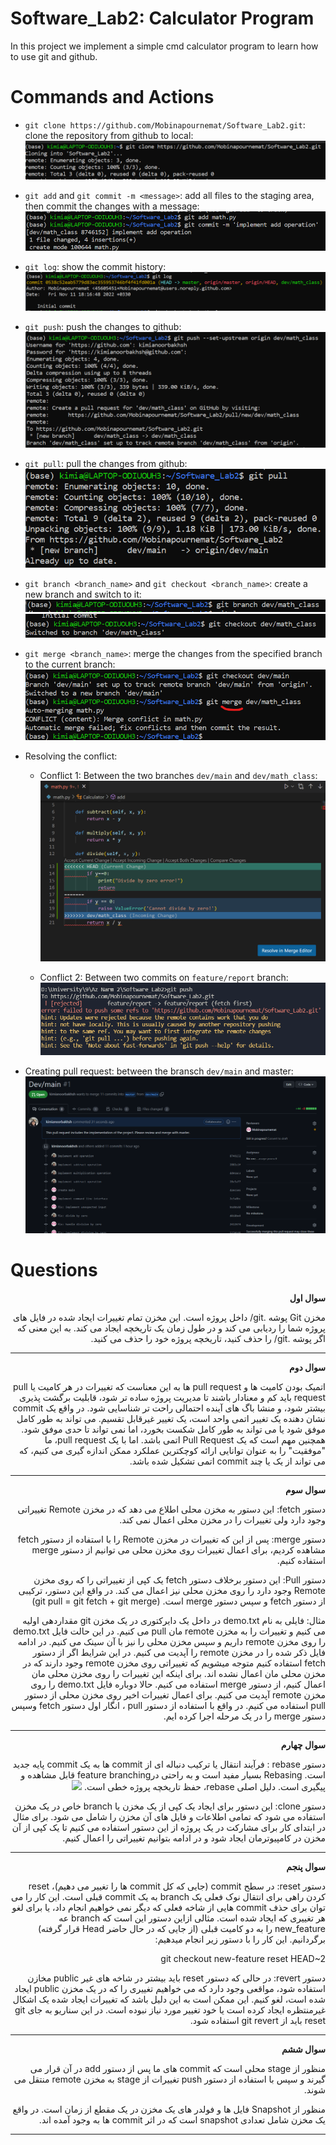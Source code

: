 # Software_Lab2: Calculator Program
In this project we implement a simple cmd calculator program to learn how to use git and github.

# Commands and Actions
- `git clone https://github.com/Mobinapournemat/Software_Lab2.git`: clone the repository from github to local:
    ![](screenshots/clone.png)

- `git add` and `git commit -m <message>`: add all files to the staging area, then commit the changes with a message:
    ![](screenshots/add_commit.png)

- `git log`: show the commit history:
    ![](screenshots/log.png) 

- `git push`: push the changes to github:
    ![](screenshots/push.png)

- `git pull`: pull the changes from github:
    ![](screenshots/pull.png)

- `git branch <branch_name>` and `git checkout <branch_name>`: create a new branch and switch to it:
    ![](screenshots/branch.png)
    ![](screenshots/checkout.png)

- `git merge <branch_name>`: merge the changes from the specified branch to the current branch:
    ![](screenshots/merge.png)

- Resolving the conflict: 
    - Conflict 1: Between the two branches `dev/main` and `dev/math_class`:
    ![](screenshots/conflict.png)

    - Conflict 2: Between two commits on `feature/report` branch: 
    ![](screenshots/conflict2.png)
- Creating pull request: between the bransch `dev/main` and master:
    ![](screenshots/pullrequest.png)


# Questions
<div dir="rtl">
<b> سوال اول</b>

مخزن Git پوشه .git/ داخل پروژه است. این مخزن تمام تغییرات ایجاد شده در فایل های پروژه شما را ردیابی می کند و در طول زمان یک تاریخچه ایجاد می کند. به این معنی که اگر پوشه .git/ را حذف کنید، تاریخچه پروژه خود را حذف می کنید.
<hr>
<b> سوال دوم</b>

اتمیک بودن کامیت ها و pull request ها به این معناست که تغییرات در هر کامیت یا pull request باید کم و معنادار باشند تا مدیریت پروژه ساده تر شود، قابلیت برگشت پذیری بیشتر شود، و منشا باگ های آینده احتمالی راحت تر شناسایی شود. در واقع یک commit نشان دهنده یک تغییر اتمی واحد است، یک تغییر غیرقابل تقسیم. می تواند به طور کامل موفق شود یا می تواند به طور کامل شکست بخورد، اما نمی تواند تا حدی موفق شود. همچنین مهم است که یک Pull Request اتمی باشد. اما با یک pull request، ما "موفقیت" را به عنوان توانایی ارائه کوچکترین عملکرد ممکن اندازه گیری می کنیم، که می تواند از یک یا چند commit اتمی تشکیل شده باشد.
<hr>
<b> سوال سوم</b>

دستور fetch: این دستور به مخزن محلی اطلاع می دهد که در مخزن Remote تغییراتی وجود دارد ولی تغییرات را در مخزن محلی اعمال نمی کند.

دستور merge: پس از این که تغییرات در مخزن Remote را با استفاده از دستور fetch مشاهده کردیم، برای اعمال تغییرات روی مخزن محلی می توانیم از دستور merge استفاده کنیم.

دستور Pull: این دستور برخلاف دستور fetch یک کپی از تغییراتی را که روی مخزن Remote وجود دارد را روی مخزن محلی نیز اعمال می کند. در واقع این دستور، ترکیبی از دستور fetch و سپس دستور merge است. (git pull = git fetch + git merge)

مثال: 
فایلی به نام demo.txt در داخل یک دایرکتوری در یک مخزن git مقداردهی اولیه می کنیم و تغییرات را به مخزن remote مان pull می کنیم. در این حالت فایل demo.txt را روی مخزن remote داریم و سپس مخزن محلی را نیز با آن سینک می کنیم. 
در ادامه فایل ذکر شده را در مخزن remote را آپدیت می کنیم. در این شرایط اگر از دستور fetch استفاده کنیم متوجه میشویم که تغییراتی روی مخزن remote وجود دارند که در مخزن محلی مان اعمال نشده اند. برای اینکه این تغییرات را روی مخزن محلی مان اعمال کنیم، از دستور merge استفاده می کنیم.
حالا دوباره فایل demo.txt را روی مخزن remote آپدیت می کنیم. برای اعمال تغییرات اخیر روی مخزن محلی از دستور pull استفاده می کنیم. در واقع با استفاده از دستور pull ، انگار اول دستور fetch وسپس دستور merge را در یک مرحله اجرا کرده ایم.

<hr>
<b> سوال چهارم</b>

دستور rebase : فرآیند انتقال یا ترکیب دنباله ای از commit ها به یک commit پایه جدید است. Rebasing بسیار مفید است و به راحتی درfeature branching قابل مشاهده و پیگیری است. دلیل اصلی rebase، حفظ تاریخچه پروژه خطی است.
<img src="screenshots/rebase.png" width="400">

دستور clone: این دستور برای ایجاد یک کپی از یک مخزن یا branch خاص در یک مخزن استفاده می شود که تمامی اطلاعات و فایل های آن مخزن را شامل می شود. برای مثال در ابتدای کار برای مشارکت در یک پروژه از این دستور استفاده می کنیم تا یک کپی از آن مخزن در کامپیوترمان ایجاد شود و در ادامه بتوانیم تغییراتی را اعمال کنیم.

<hr>
<b> سوال پنجم</b>

دستور reset: در سطح commit (جایی که کل commit ها را تغییر می دهیم)، reset کردن راهی برای انتقال نوک فعلی یک branch به یک commit قبلی است. این کار را می توان برای حذف commit هایی از شاخه فعلی که دیگر نمی خواهیم انجام داد، یا برای لغو هر تغییری که ایجاد شده است. مثالی ازاین دستور این است که branch عه new_feature را به دو کامیت قبلی (از جایی که در حال حاضر Head قرار گرفته) برگردانیم. این کار را با دستور زیر انجام میدهیم:

git checkout new-feature reset HEAD~2

دستور revert: در حالی که دستور reset باید بیشتر در شاخه های غیر public مخازن استفاده شود، مواقعی وجود دارد که می خواهیم تغییری را که در یک مخزن public ایجاد شده است، لغو کنیم. این ممکن است به این دلیل باشد که تغییرات ایجاد شده یک اشکال غیرمنتظره ایجاد کرده است یا خود تغییر مورد نیاز نبوده است. در این سناریو به جای git reset باید از git revert استفاده شود.

<hr>
<b> سوال ششم</b>

منظور از stage محلی است که commit های ما پس از دستور add در آن قرار می گیرند و سپس با استفاده از دستور push تغییرات از stage به مخزن remote منتقل می شوند.

منظور از Snapshot فایل ها و فولدر های یک مخزن در یک مقطع از زمان است. در واقع یک مخزن شامل تعدادی snapshot است که در اثر commit ها به وجود آمده اند.

<hr>
</div>
